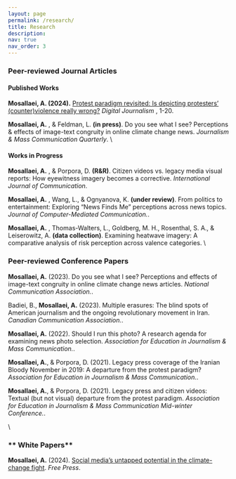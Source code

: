 ```yaml
---
layout: page
permalink: /research/
title: Research
description: 
nav: true
nav_order: 3
---
```


### **Peer-reviewed Journal Articles**


#### Published Works

**Mosallaei, A. (2024).** [Protest paradigm revisited: Is depicting protesters’ (counter)violence really wrong?](https://www.tandfonline.com/doi/full/10.1080/21670811.2024.2329651) *Digital Journalism* , 1-20.
 


**Mosallaei, A.** , & Feldman, L. **(in press)**. Do you see what I see? Perceptions & effects of image-text congruity in online climate change news. *Journalism & Mass Communication Quarterly*.
\

#### Works in Progress
**Mosallaei, A.** , & Porpora, D. **(R&R)**. Citizen videos vs. legacy media visual reports: How eyewitness imagery becomes a corrective. *International Journal of Communication*.

**Mosallaei, A.** , Wang, L., & Ognyanova, K. **(under review)**. From politics to entertainment: Exploring “News Finds Me” perceptions across news topics. *Journal of Computer-Mediated Communication.*.


**Mosallaei, A.** , Thomas-Walters, L., Goldberg, M. H., Rosenthal, S. A., & Leiserowitz, A. **(data collection)**. Examining heatwave imagery: A comparative analysis of risk perception across valence categories. \

### **Peer-reviewed Conference Papers**



**Mosallaei, A.** (2023). Do you see what I see? Perceptions and effects of image-text congruity
in online climate change news articles. *National Communication Association.*.

Badiei, B., **Mosallaei, A.** (2023). Multiple erasures: The blind spots of American journalism
and the ongoing revolutionary movement in Iran. *Canadian Communication Association.*.

**Mosallaei, A.** (2022). Should I run this photo? A research agenda for examining news photo
selection. *Association for Education in Journalism & Mass Communication.*.

**Mosallaei, A.**, & Porpora, D. (2021). Legacy press coverage of the Iranian Bloody November in
2019: A departure from the protest paradigm? *Association for Education in Journalism & Mass Communication.*.

**Mosallaei, A.**, & Porpora, D. (2021). Legacy press and citizen videos: Textual (but not visual)
departure from the protest paradigm. *Association for Education in Journalism & Mass Communication Mid-winter Conference.*.

\

### ** White Papers**

**Mosallaei, A.** (2024). [Social media’s untapped potential in the climate-change fight](https://www.freepress.net/blog/social-medias-untapped-potential-climate-change-fight). *Free Press*.






